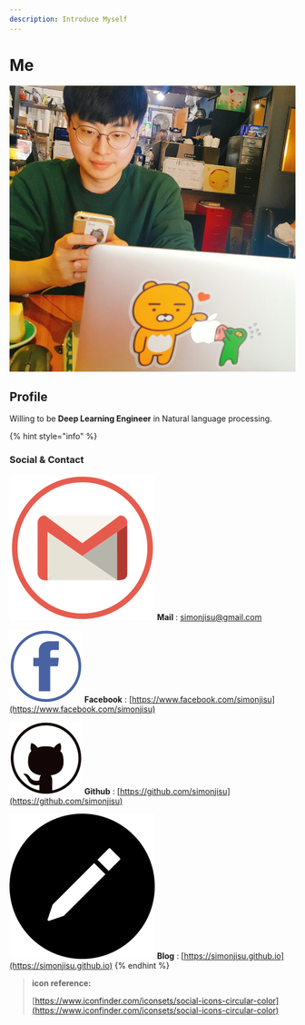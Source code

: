 ```yaml
---
description: Introduce Myself
---
```


# Me

![](.gitbook/assets/profile_img.jpeg)

## Profile

Willing to be **Deep Learning Engineer** in Natural language processing. 

{% hint style="info" %}
### Social & Contact

![](.gitbook/assets/c_gmail.png) **Mail** : simonjisu@gmail.com

![](.gitbook/assets/c_fb.png) **Facebook** : [https://www.facebook.com/simonjisu](https://www.facebook.com/simonjisu)  

![](.gitbook/assets/c_github.png) **Github** : [https://github.com/simonjisu](https://github.com/simonjisu) 

![](.gitbook/assets/c_blog.png) **Blog** : [https://simonjisu.github.io](https://simonjisu.github.io)
{% endhint %}







> **icon reference:** 
>
> [https://www.iconfinder.com/iconsets/social-icons-circular-color](https://www.iconfinder.com/iconsets/social-icons-circular-color)

